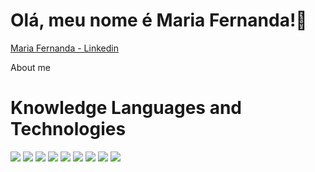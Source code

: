 <h1> Olá, meu nome é Maria Fernanda!🌻</h1> 

[Maria Fernanda - Linkedin](https://www.linkedin.com/in/maria-fernanda-lanconi/)

About me

<h1> Knowledge Languages and Technologies </h1> 
<img src='https://img.shields.io/badge/HTML5-E34F26?style=for-the-badge&logo=html5&logoColor=white'>
<img src='https://img.shields.io/badge/CSS3-1572B6?style=for-the-badge&logo=css3&logoColor=white'>
<img src='https://img.shields.io/badge/JavaScript-F7DF1E?style=for-the-badge&logo=javascript&logoColor=black'>
<img src='https://img.shields.io/badge/TypeScript-007ACC?style=for-the-badge&logo=typescript&logoColor=white'>
<img src='https://img.shields.io/badge/Node.js-43853D?style=for-the-badge&logo=node.js&logoColor=white'>
<img src='https://img.shields.io/badge/React-20232A?style=for-the-badge&logo=react&logoColor=61DAFB'>
<img src='https://img.shields.io/badge/React_Router-CA4245?style=for-the-badge&logo=react-router&logoColor=white'>
<img src='https://img.shields.io/badge/React_Router-CA4245?style=for-the-badge&logo=react-router&logoColor=white'>
<img src='https://img.shields.io/badge/Heroku-430098?style=for-the-badge&logo=heroku&logoColor=white'>


